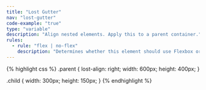 ```yaml
---
title: "Lost Gutter"
nav: "lost-gutter"
code-example: "true"
type: "variable"
description: "Align nested elements. Apply this to a parent container."
rules:
  - rule: "flex | no-flex"
    description: "Determines whether this element should use Flexbox or not."
---
```


{% highlight css %}
.parent {
  lost-align: right;
  width: 600px;
  height: 400px;
}

.child {
  width: 300px;
  height: 150px;
}
{% endhighlight %}
